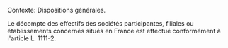 Contexte: Dispositions générales.

Le décompte des effectifs des sociétés participantes, filiales ou établissements concernés situés en France est effectué conformément à l'article L. 1111-2.